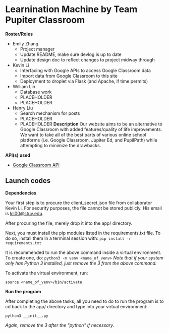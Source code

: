 # Learnination Machine by Team Pupiter Classroom

**Roster/Roles**
- Emily Zhang
  - Project manager
  - Update README, make sure devlog is up to date
  - Update design doc to reflect changes to project midway through
 - Kevin Li
   - Interfacing with Google APIs to access Google Classroom data
   - Import data from Google Classroom to this site
   - Deployment to droplet via Flask (and Apache, if time permits)
 - William Lin
   - Database work
   - PLACEHOLDER
   - PLACEHOLDER
 - Henry Liu
   - Search mechanism for posts
   - PLACEHOLDER
   - PLACEHOLDER
**Description**
Our website aims to be an alternative to Google Classroom with added features/quality of life improvements. We want to take all of the best parts of various online school platforms (i.e. Google Classroom, Jupiter Ed, and PupilPath) while attempting to minimize the drawbacks. 

**API(s) used**
- [Google Classroom API](https://developers.google.com/classroom/reference/rest)

## Launch codes 
**Dependencies**

Your first step is to procure the client_secret.json file from collaborator Kevin Li. For security purposes, the file cannot be stored publicly. His email is kli00@stuy.edu.

After procuring the file, merely drop it into the app/ directory.

Next, you must install the pip modules listed in the requirements.txt file. To do so, install them in a terminal session with:
```pip install -r requirements.txt```

It is recommended to run the above command inside a virtual environment. To create one, do:
```python3 -m venv <name_of_venv>```
*Note that if your system only has Python 3 installed, just remove the 3 from the above command.*

To activate the virtual environment, run:
```
source <name_of_venv>/bin/activate
```

**Run the program**

After completing the above tasks, all you need to do to run the program is to cd back to the app/ directory and type into your virtual environment:
```
python3 __init__.py
```
*Again, remove the 3 after the "python" if necessary.*
